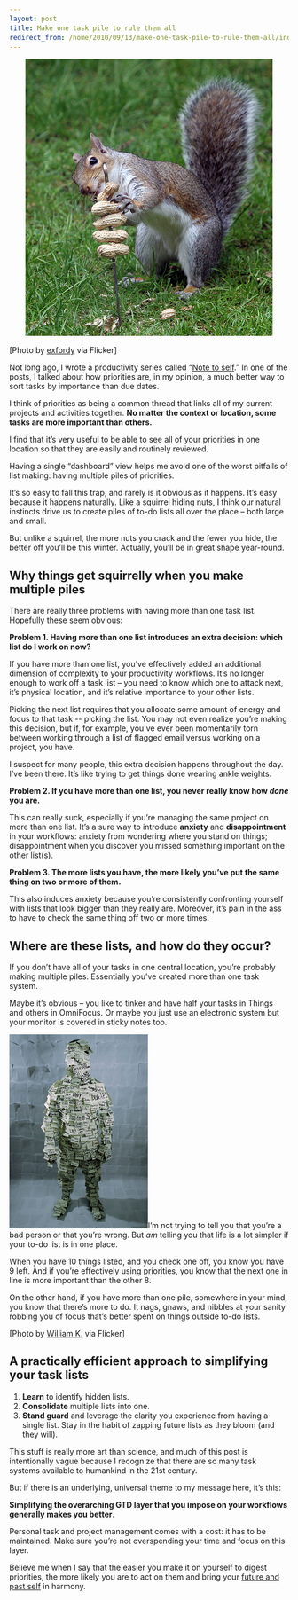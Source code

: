 ```yaml
---
layout: post
title: Make one task pile to rule them all
redirect_from: /home/2010/09/13/make-one-task-pile-to-rule-them-all/index.html
---
```

<p style="text-align: center;"><a href="/img/squirrel-pe.jpg"><img class="size-full wp-image-1309 aligncenter" title="squirrel-pe" src="/img/squirrel-pe.jpg" alt="" width="446" height="500" /></a></p>
<p>[Photo by <a href="http://www.flickr.com/photos/exfordy/1184487050/in/photostream/">exfordy</a> via Flicker]</p>
<p>Not long ago, I wrote a productivity series called “<a href="http://www.practicallyefficient.com/tag/note-to-self">Note to self</a>.” In one of the posts, I talked about how priorities are, in my opinion, a much better way to sort tasks by importance than due dates.</p>
<p>I think of priorities as being a common thread that links all of my current projects and activities together. <strong>No matter the context or location, some tasks are more important than others.</strong></p>
<p>I find that it’s very useful to be able to see all of your priorities in one location so that they are easily and routinely reviewed.</p>
<p>Having a single “dashboard” view helps me avoid one of the worst pitfalls of list making: having multiple piles of priorities.</p>
<p>It’s so easy to fall this trap, and rarely is it obvious as it happens. It’s easy because it happens naturally. Like a squirrel hiding nuts, I think our natural instincts drive us to create piles of to-do lists all over the place – both large and small.</p>
<p>But unlike a squirrel, the more nuts you crack and the fewer you hide, the better off you’ll be this winter. Actually, you’ll be in great shape year-round.</p>
<h2 id="whythingsgetsquirrellywhenyoumakemultiplepiles">Why things get squirrelly when you make multiple piles</h2>
<p>There are really three problems with having more than one task list. Hopefully these seem obvious:</p>
<p><strong>Problem 1. Having more than one list introduces an extra decision: which list do I work on now?</strong></p>
<p>If you have more than one list, you’ve effectively added an additional dimension of complexity to your productivity workflows.  It’s no longer enough to work off a task list – you need to know which one to attack next, it’s physical location, and it’s relative importance to your other lists.</p>
<p>Picking the next list requires that you allocate some amount of energy and focus to that task -- picking the list. You may not even realize you’re making this decision, but if, for example, you’ve ever been momentarily torn between working through a list of flagged email versus working on a project, you have.</p>
<p>I suspect for many people, this extra decision happens throughout the day. I’ve been there. It’s like trying to get things done wearing ankle weights.</p>
<p><strong>Problem 2. If you have more than one list, you never really know how </strong><em><strong>done</strong></em><strong> you are.</strong></p>
<p>This can really suck, especially if you’re managing the same project on more than one list. It’s a sure way to introduce <strong>anxiety</strong> and <strong>disappointment</strong> in your workflows: anxiety from wondering where you stand on things; disappointment when you discover you missed something important on the other list(s).</p>
<p><strong>Problem 3. The more lists you have, the more likely you’ve put the same thing on two or more of them.</strong></p>
<p>This also induces anxiety because you’re consistently confronting yourself with lists that look bigger than they really are.  Moreover, it’s pain in the ass to have to check the same thing off two or more times.</p>
<h2 id="wherearetheselistsandhowdotheyoccur">Where are these lists, and how do they occur?</h2>
<p>If you don’t have all of your tasks in one central location, you’re probably making multiple piles.  Essentially you’ve created more than one task system.</p>
<p>Maybe it’s obvious – you like to tinker and have half your tasks in Things and others in OmniFocus.  Or maybe you just use an electronic system but your monitor is covered in sticky notes too.</p>
<p><a href="/img/sticky-note-man-pe.png"><img class="alignright size-full wp-image-1394" title="sticky-note-man-pe" src="/img/sticky-note-man-pe.png" alt="" width="250" height="350" /></a>I’m not trying to tell you that you’re a bad person or that you’re wrong.  But <em>am</em> telling you that life is a lot simpler if your to-do list is in one place.</p>
<p>When you have 10 things listed, and you check one off, you know you have 9 left.  And if you’re effectively using priorities, you know that the next one in line is more important than the other 8.</p>
<p>On the other hand, if you have more than one pile, somewhere in your mind, you know that there’s more to do.  It nags, gnaws, and nibbles at your sanity robbing you of focus that’s better spent on things outside to-do lists.</p>
<p>[Photo by <a href="http://www.flickr.com/photos/willliam/584577185/">William K.</a> via Flicker]</p>
<h2 id="apracticallyefficientapproachtosimplifyingyourtasklists">A practically efficient approach to simplifying your task lists</h2>
<ol>
<li><strong>Learn</strong> to identify hidden lists.</li>
<li><strong>Consolidate</strong> multiple lists into one.</li>
<li><strong>Stand guard</strong> and leverage the clarity you experience from having a single list. Stay in the habit of zapping future lists as they bloom (and they will).</li>
</ol>
<p>This stuff is really more art than science, and much of this post is intentionally vague because I recognize that there are so many task systems available to humankind in the 21st century.</p>
<p>But if there is an underlying, universal theme to my message here, it’s this:</p>
<p><strong>Simplifying the overarching GTD layer that you impose on your workflows generally makes you better</strong>.</p>
<p>Personal task and project management comes with a cost: it has to be maintained.  Make sure you’re not overspending your time and focus on this layer.</p>
<p>Believe me when I say that the easier you make it on yourself to digest priorities, the more likely you are to act on them and bring your <a href="http://www.practicallyefficient.com/2010/08/24/note-to-self-whats-a-due-date/">future and past self</a> in harmony.</p>
